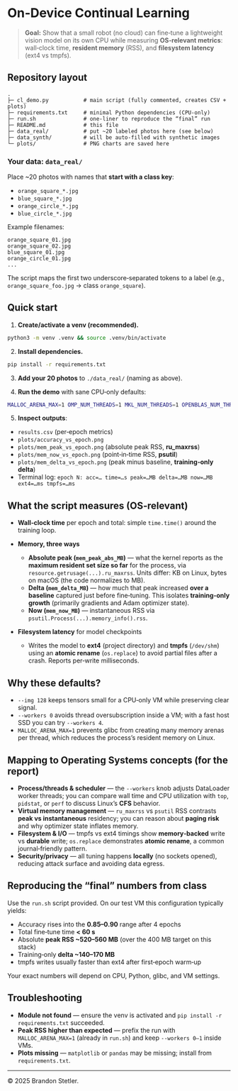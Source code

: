 # On‑Device Continual Learning

> **Goal:** Show that a small robot (no cloud) can fine‑tune a lightweight vision model on its own CPU while measuring **OS‑relevant metrics**: wall‑clock time, **resident memory** (RSS), and **filesystem latency** (ext4 vs tmpfs).

## Repository layout
```
.
├─ cl_demo.py           # main script (fully commented, creates CSV + plots)
├─ requirements.txt     # minimal Python dependencies (CPU-only)
├─ run.sh               # one‑liner to reproduce the “final” run
├─ README.md            # this file
├─ data_real/           # put ~20 labeled photos here (see below)
├─ data_synth/          # will be auto‑filled with synthetic images
└─ plots/               # PNG charts are saved here
```

### Your data: `data_real/`
Place ~20 photos with names that **start with a class key**:
- `orange_square_*.jpg`
- `blue_square_*.jpg`
- `orange_circle_*.jpg`
- `blue_circle_*.jpg`

Example filenames:
```
orange_square_01.jpg
orange_square_02.jpg
blue_square_01.jpg
orange_circle_01.jpg
...
```

The script maps the first two underscore‑separated tokens to a label (e.g., `orange_square_foo.jpg` → class `orange_square`).

## Quick start

1) **Create/activate a venv (recommended).**
```bash
python3 -m venv .venv && source .venv/bin/activate
```

2) **Install dependencies.**
```bash
pip install -r requirements.txt
```

3) **Add your 20 photos** to `./data_real/` (naming as above).

4) **Run the demo** with sane CPU‑only defaults:
```bash
MALLOC_ARENA_MAX=1 OMP_NUM_THREADS=1 MKL_NUM_THREADS=1 OPENBLAS_NUM_THREADS=1 python -u cl_demo.py --epochs_real 4 --batch 4 --workers 0 --img 128 | tee run.log
```

5) **Inspect outputs**:
- `results.csv` (per‑epoch metrics)
- `plots/accuracy_vs_epoch.png`
- `plots/mem_peak_vs_epoch.png` (absolute peak RSS, **ru_maxrss**)
- `plots/mem_now_vs_epoch.png`   (point‑in‑time RSS, **psutil**)
- `plots/mem_delta_vs_epoch.png` (peak minus baseline, **training‑only delta**)
- Terminal log: `epoch N: acc=… time=…s peak=…MB delta=…MB now=…MB ext4=…ms tmpfs=…ms`

## What the script measures (OS‑relevant)

- **Wall‑clock time** per epoch and total: simple `time.time()` around the training loop.

- **Memory, three ways**
  - **Absolute peak (`mem_peak_abs_MB`)** — what the kernel reports as the **maximum resident set size so far** for the process, via `resource.getrusage(...).ru_maxrss`. Units differ: KB on Linux, bytes on macOS (the code normalizes to MB).
  - **Delta (`mem_delta_MB`)** — how much that peak increased **over a baseline** captured just before fine‑tuning. This isolates **training‑only growth** (primarily gradients and Adam optimizer state).
  - **Now (`mem_now_MB`)** — instantaneous RSS via `psutil.Process(...).memory_info().rss`.

- **Filesystem latency** for model checkpoints
  - Writes the model to **ext4** (project directory) and **tmpfs** (`/dev/shm`) using an **atomic rename** (`os.replace`) to avoid partial files after a crash. Reports per‑write milliseconds.

## Why these defaults?

- `--img 128` keeps tensors small for a CPU‑only VM while preserving clear signal.
- `--workers 0` avoids thread oversubscription inside a VM; with a fast host SSD you can try `--workers 4`.
- `MALLOC_ARENA_MAX=1` prevents glibc from creating many memory arenas per thread, which reduces the process’s resident memory on Linux.

## Mapping to Operating Systems concepts (for the report)

- **Process/threads & scheduler** — the `--workers` knob adjusts DataLoader worker threads; you can compare wall time and CPU utilization with `top`, `pidstat`, or `perf` to discuss Linux’s **CFS** behavior.
- **Virtual memory management** — `ru_maxrss` vs `psutil` RSS contrasts **peak vs instantaneous** residency; you can reason about **paging risk** and why optimizer state inflates memory.
- **Filesystem & I/O** — tmpfs vs ext4 timings show **memory‑backed** write vs **durable** write; `os.replace` demonstrates **atomic rename**, a common journal‑friendly pattern.
- **Security/privacy** — all tuning happens **locally** (no sockets opened), reducing attack surface and avoiding data egress.

## Reproducing the “final” numbers from class
Use the `run.sh` script provided. On our test VM this configuration typically yields:
- Accuracy rises into the **0.85–0.90** range after 4 epochs
- Total fine‑tune time **< 60 s**
- Absolute **peak RSS ~520–560 MB** (over the 400 MB target on this stack)
- Training‑only **delta ~140–170 MB**
- tmpfs writes usually faster than ext4 after first‑epoch warm‑up

Your exact numbers will depend on CPU, Python, glibc, and VM settings.

## Troubleshooting

- **Module not found** — ensure the venv is activated and `pip install -r requirements.txt` succeeded.
- **Peak RSS higher than expected** — prefix the run with `MALLOC_ARENA_MAX=1` (already in `run.sh`) and keep `--workers 0–1` inside VMs.
- **Plots missing** — `matplotlib` or `pandas` may be missing; install from `requirements.txt`.

---

© 2025 Brandon Stetler.
